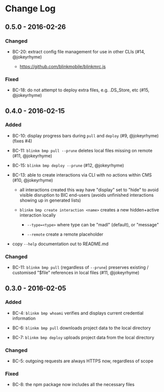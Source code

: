 # Change Log


## 0.5.0 - 2016-02-26


### Changed

- BC-20: extract config file management for use in other CLIs (#14, @jokeyrhyme)

    - https://github.com/blinkmobile/blinkmrc.js


### Fixed

- BC-18: do not attempt to deploy extra files, e.g. .DS_Store, etc (#15, @jokeyrhyme)


## 0.4.0 - 2016-02-15


### Added

- BC-10: display progress bars during `pull` and `deploy` (#9, @jokeyrhyme) (fixes #4)

- BC-11: `blinkm bmp pull --prune` deletes local files missing on remote (#11, @jokeyrhyme)

- BC-15: `blinkm bmp deploy --prune` (#12, @jokeyrhyme)

- BC-13: able to create interactions via CLI with no actions within CMS (#10, @jokeyrhyme)

    - all interactions created this way have "display" set to "hide" to avoid visible disruption to BIC end-users (avoids unfinished interactions showing up in generated lists)

    - `blinkm bmp create interaction <name>`  creates a new hidden+active interaction locally

        - `--type=<type>` where type can be "madl" (default), or "message"

        - `--remote` create a remote placeholder

- copy `--help` documentation out to README.md


### Changed

- BC-11: `blinkm bmp pull` (regardless of `--prune`) preserves existing / customised "$file" references in local files (#11, @jokeyrhyme)


## 0.3.0 - 2016-02-05


### Added

- BC-4: `blinkm bmp whoami` verifies and displays current credential information

- BC-6: `blinkm bmp pull` downloads project data to the local directory

- BC-7: `blinkm bmp deploy` uploads project data from the local directory


### Changed

- BC-5: outgoing requests are always HTTPS now, regardless of scope


### Fixed

- BC-8: the npm package now includes all the necessary files
